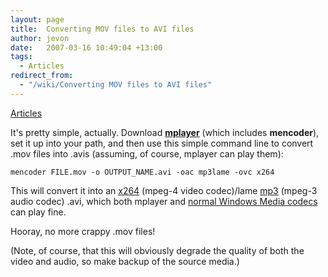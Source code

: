 ```yaml
---
layout: page
title:  Converting MOV files to AVI files
author: jevon
date:   2007-03-16 10:49:04 +13:00
tags:
  - Articles
redirect_from:
  - "/wiki/Converting MOV files to AVI files"
---
```


[Articles](Articles.md)

It's pretty simple, actually. Download **<a href="http://www.mplayerhq.hu">mplayer</a>** (which includes **mencoder**), set it up into your path, and then use this simple command line to convert .mov files into .avis (assuming, of course, mplayer can play them):

`mencoder FILE.mov -o OUTPUT_NAME.avi -oac mp3lame -ovc x264`

This will convert it into an [x264](x264.md) (mpeg-4 video codec)/lame [mp3](mp3.md) (mpeg-3 audio codec) .avi, which both mplayer and <a href="http://www.free-codecs.com/FFDShow_download.htm">normal Windows Media codecs</a> can play fine.

Hooray, no more crappy .mov files!

(Note, of course, that this will obviously degrade the quality of both the video and audio, so make backup of the source media.)
